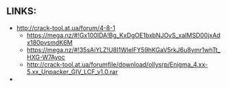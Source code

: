 
## LINKS:
* http://crack-tool.at.ua/forum/4-8-1
  * https://mega.nz/#!Gx100IDA!Bg_KxDgOE1bxbNJOvS_xalMSD00jxAdx180pvsmdK6M
  * https://mega.nz/#!35sAiYLZ!U8I1WleIFY59hKGaV5rkJ6u8ymr1whTt_HXG-W7Ayoc
  * http://crack-tool.at.ua/forumfile/download/ollysrp/Enigma_4.xx-5.xx_Unpacker_GIV_LCF_v1.0.rar
* 
